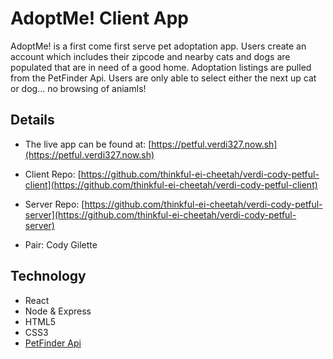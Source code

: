 # AdoptMe! Client App

AdoptMe! is a first come first serve pet adoptation app. Users create an account which includes their zipcode and nearby cats and dogs are populated that are in need of a good home. Adoptation listings are pulled from the PetFinder Api. Users are only able to select either the next up cat or dog... no browsing of aniamls!

## Details

* The live app can be found at: [https://petful.verdi327.now.sh](https://petful.verdi327.now.sh)

* Client Repo: [https://github.com/thinkful-ei-cheetah/verdi-cody-petful-client](https://github.com/thinkful-ei-cheetah/verdi-cody-petful-client)

* Server Repo: [https://github.com/thinkful-ei-cheetah/verdi-cody-petful-server](https://github.com/thinkful-ei-cheetah/verdi-cody-petful-server)

* Pair: Cody Gilette

## Technology

* React
* Node & Express
* HTML5
* CSS3
* [PetFinder Api](https://www.petfinder.com/developers/)
